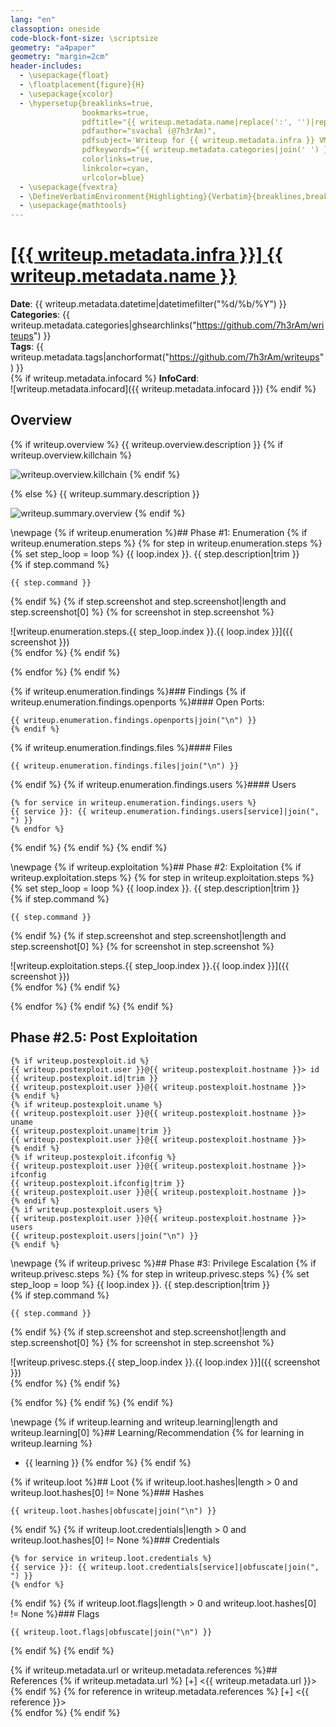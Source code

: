 ```yaml
---
lang: "en"
classoption: oneside
code-block-font-size: \scriptsize
geometry: "a4paper"
geometry: "margin=2cm"
header-includes:
  - \usepackage{float}
  - \floatplacement{figure}{H}
  - \usepackage{xcolor}
  - \hypersetup{breaklinks=true,
                bookmarks=true,
                pdftitle="{{ writeup.metadata.name|replace(':', '')|replace('#', '') }}",
                pdfauthor="svachal (@7h3rAm)",
                pdfsubject='Writeup for {{ writeup.metadata.infra }} VM {{ writeup.metadata.name|replace(':', '')|replace('#', '') }}',
                pdfkeywords="{{ writeup.metadata.categories|join(' ') }}",
                colorlinks=true,
                linkcolor=cyan,
                urlcolor=blue}
  - \usepackage{fvextra}
  - \DefineVerbatimEnvironment{Highlighting}{Verbatim}{breaklines,breakanywhere=true,commandchars=\\\{\}}
  - \usepackage{mathtools}
---
```


# [[{{ writeup.metadata.infra }}] {{ writeup.metadata.name }}]({{writeup.metadata.url}})

**Date**: {{ writeup.metadata.datetime|datetimefilter("%d/%b/%Y") }}  
**Categories**: {{ writeup.metadata.categories|ghsearchlinks("https://github.com/7h3rAm/writeups") }}  
**Tags**: {{ writeup.metadata.tags|anchorformat("https://github.com/7h3rAm/writeups") }}  
{% if writeup.metadata.infocard %}
**InfoCard**:  
![writeup.metadata.infocard]({{ writeup.metadata.infocard }})
{% endif %}

## Overview
{% if writeup.overview %}
{{ writeup.overview.description }}
{% if writeup.overview.killchain %}

![writeup.overview.killchain](./killchain.png)
{% endif %}

{% else %}
{{ writeup.summary.description }}

![writeup.summary.overview](./graph.png)
{% endif %}

\newpage
{% if writeup.enumeration %}## Phase #1: Enumeration
{% if writeup.enumeration.steps %}
{% for step in writeup.enumeration.steps %}
{% set step_loop = loop %}
{{ loop.index }}\. {{ step.description|trim }}  
{% if step.command %}
``` {.python .numberLines}
{{ step.command }}
```
{% endif %}
{% if step.screenshot and step.screenshot|length and step.screenshot[0] %}
{% for screenshot in step.screenshot %}

![writeup.enumeration.steps.{{ step_loop.index }}.{{ loop.index }}]({{ screenshot }})  
{% endfor %}
{% endif %}

{% endfor %}
{% endif %}

{% if writeup.enumeration.findings %}### Findings
{% if writeup.enumeration.findings.openports %}#### Open Ports:
``` {.python .numberLines}
{{ writeup.enumeration.findings.openports|join("\n") }}
{% endif %}
```
{% if writeup.enumeration.findings.files %}#### Files
``` {.python .numberLines}
{{ writeup.enumeration.findings.files|join("\n") }}
```
{% endif %}
{% if writeup.enumeration.findings.users %}#### Users
``` {.python .numberLines}
{% for service in writeup.enumeration.findings.users %}
{{ service }}: {{ writeup.enumeration.findings.users[service]|join(", ") }}
{% endfor %}
```
{% endif %}
{% endif %}
{% endif %}

\newpage
{% if writeup.exploitation %}## Phase #2: Exploitation
{% if writeup.exploitation.steps %}
{% for step in writeup.exploitation.steps %}
{% set step_loop = loop %}
{{ loop.index }}\. {{ step.description|trim }}  
{% if step.command %}
``` {.python .numberLines}
{{ step.command }}
```
{% endif %}
{% if step.screenshot and step.screenshot|length and step.screenshot[0] %}
{% for screenshot in step.screenshot %}

![writeup.exploitation.steps.{{ step_loop.index }}.{{ loop.index }}]({{ screenshot }})  
{% endfor %}
{% endif %}

{% endfor %}
{% endif %}
{% endif %}

## Phase #2.5: Post Exploitation
``` {.python .numberLines}
{% if writeup.postexploit.id %}
{{ writeup.postexploit.user }}@{{ writeup.postexploit.hostname }}> id
{{ writeup.postexploit.id|trim }}
{{ writeup.postexploit.user }}@{{ writeup.postexploit.hostname }}>  
{% endif %}
{% if writeup.postexploit.uname %}
{{ writeup.postexploit.user }}@{{ writeup.postexploit.hostname }}> uname
{{ writeup.postexploit.uname|trim }}
{{ writeup.postexploit.user }}@{{ writeup.postexploit.hostname }}>  
{% endif %}
{% if writeup.postexploit.ifconfig %}
{{ writeup.postexploit.user }}@{{ writeup.postexploit.hostname }}> ifconfig
{{ writeup.postexploit.ifconfig|trim }}
{{ writeup.postexploit.user }}@{{ writeup.postexploit.hostname }}>  
{% endif %}
{% if writeup.postexploit.users %}
{{ writeup.postexploit.user }}@{{ writeup.postexploit.hostname }}> users
{{ writeup.postexploit.users|join("\n") }}
{% endif %}
```

\newpage
{% if writeup.privesc %}## Phase #3: Privilege Escalation
{% if writeup.privesc.steps %}
{% for step in writeup.privesc.steps %}
{% set step_loop = loop %}
{{ loop.index }}\. {{ step.description|trim }}  
{% if step.command %}
``` {.python .numberLines}
{{ step.command }}
```
{% endif %}
{% if step.screenshot and step.screenshot|length and step.screenshot[0] %}
{% for screenshot in step.screenshot %}

![writeup.privesc.steps.{{ step_loop.index }}.{{ loop.index }}]({{ screenshot }})  
{% endfor %}
{% endif %}

{% endfor %}
{% endif %}
{% endif %}

\newpage
{% if writeup.learning and writeup.learning|length and writeup.learning[0] %}## Learning/Recommendation
{% for learning in writeup.learning %}
* {{ learning }}
{% endfor %}
{% endif %}

{% if writeup.loot %}## Loot
{% if writeup.loot.hashes|length > 0 and writeup.loot.hashes[0] != None %}### Hashes
``` {.python .numberLines}
{{ writeup.loot.hashes|obfuscate|join("\n") }}
```
{% endif %}
{% if writeup.loot.credentials|length > 0 and writeup.loot.hashes[0] != None %}### Credentials
``` {.python .numberLines}
{% for service in writeup.loot.credentials %}
{{ service }}: {{ writeup.loot.credentials[service]|obfuscate|join(", ") }}
{% endfor %}
```
{% endif %}
{% if writeup.loot.flags|length > 0 and writeup.loot.hashes[0] != None %}### Flags
``` {.python .numberLines}
{{ writeup.loot.flags|obfuscate|join("\n") }}
```
{% endif %}
{% endif %}

{% if writeup.metadata.url or writeup.metadata.references %}## References
{% if writeup.metadata.url %}
[+] <{{ writeup.metadata.url }}>  
{% endif %}
{% for reference in writeup.metadata.references %}
[+] <{{ reference }}>  
{% endfor %}
{% endif %}
